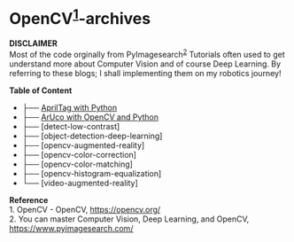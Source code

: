 # OpenCV<sup>[1](#opencv)</sup>-archives

**DISCLAIMER**
<br />Most of the code orginally from PyImagesearch<sup>[2](#pyimagesearch)</sup> Tutorials
often used to get understand more about Computer Vision and of course Deep Learning. By referring to these blogs; I shall implementing them on my robotics journey!

**Table of Content**
- ├── [AprilTag with Python](https://github.com/KhairulIzwan/opencv-archives/blob/main/ArUco-with-OpenCV-and-Python/README.md)
- ├── [ArUco with OpenCV and Python](https://github.com/KhairulIzwan/opencv-archives/blob/main/ArUco-with-OpenCV-and-Python/README.md)
- ├── [detect-low-contrast]
- ├── [object-detection-deep-learning]
- ├── [opencv-augmented-reality]
- ├── [opencv-color-correction]
- ├── [opencv-color-matching]
- ├── [opencv-histogram-equalization]
- └── [video-augmented-reality]

**Reference**
<br /><a name="opencv">1</a>. OpenCV - OpenCV, https://opencv.org/
<br /><a name="pyimagesearch">2</a>. You can master Computer Vision, Deep Learning, and OpenCV, https://www.pyimagesearch.com/

